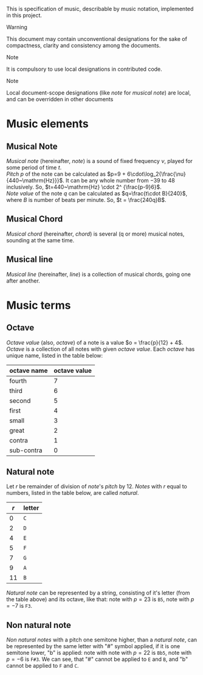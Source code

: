 This is specification of music, describable by music notation, implemented in
this project.

> [!WARNING]
> This document may contain unconventional designations for the sake of compactness,
> clarity and consistency among the documents.

> [!NOTE] 
> It is compulsory to use local designations in contributed code.

> [!NOTE]
> Local document-scope designations (like *note* for *musical note*) are local, and 
> can be overridden in other documents

# Music elements
## Musical Note
*Musical note* (hereinafter, *note*) is a sound of fixed frequency $\nu$, played for
some period of time $t$.  
*Pitch* $p$ of the note can be calculated as $p=9 + 6\cdot\log_2{\frac{\nu}{440~\mathrm{Hz}}}$.
It can be any whole number from $-39$ to $48$ inclusively. So, $t=440~\mathrm{Hz} \cdot 2^
{\frac{p-9}6}$.  
*Note value* of the note $q$ can be calculated as $q=\frac{t\cdot B}{240}$, where $B$ is
number of beats per minute. So, $t = \frac{240q}B$.

## Musical Chord
*Musical chord* (hereinafter, *chord*) is several (q or more) musical notes, sounding at the 
same time.

## Musical line
*Musical line* (hereinafter, *line*) is a collection of musical chords, going one
after another.

# Music terms
## Octave
*Octave value* (also, *octave*) of a note is a value $o = \frac{p}{12} + 4$. *Octave* is a collection of all notes 
with given *octave value*. Each *octave* has unique name, listed in the table below:

| octave name | octave value |
|-------------|--------------|
| fourth      | 7            |
| third       | 6            |
| second      | 5            |
| first       | 4            |
| small       | 3            |
| great       | 2            |
| contra      | 1            |
| sub-contra  | 0            |

## Natural note
Let $r$ be remainder of division of *note*'s *pitch* by 12. *Notes* with $r$ equal to numbers,
listed in the table below, are called *natural*.

| $r$ | letter |
|-----|--------|
| 0   | `C`    |
| 2   | `D`    |
| 4   | `E`    |
| 5   | `F`    |
| 7   | `G`    |
| 9   | `A`    |
| 11  | `B`    |

*Natural note* can be represented by a string, consisting of it's letter (from the table above) and
its octave, like that: note with $p=23$ is `B5`, note with $p=-7$ is `F3`.

## Non natural note
*Non natural notes* with a pitch one semitone higher, than a *natural note*, can be represented by 
the same letter with "#" symbol applied, if it is one semitone lower, "b" is applied: note with 
note with $p=22$ is `Bb5`, note with $p=-6$ is `F#3`. We can see, that "#" cannot be applied to 
`E` and `B`, and "b" cannot be applied to `F` and `C`.

